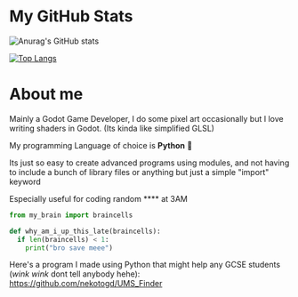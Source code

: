 # My GitHub Stats

![Anurag's GitHub stats](https://github-readme-stats.vercel.app/api?username=nekotogd&show_icons=true&theme=monokai)

[![Top Langs](https://github-readme-stats.vercel.app/api/top-langs/?username=nekotogd&theme=monokai&layout=compact)](https://github.com/anuraghazra/github-readme-stats)

<h1>About me</h1>

Mainly a Godot Game Developer, I do some pixel art occasionally but I love writing shaders in Godot. (Its kinda like simplified GLSL)

My programming Language of choice is **Python** 🐍

Its just so easy to create advanced programs using modules, and not having to include a bunch of library files or anything but just a simple "import" keyword

Especially useful for coding random \**** at 3AM

```python
from my_brain import braincells

def why_am_i_up_this_late(braincells):
  if len(braincells) < 1:
    print("bro save meee")
```

Here's a program I made using Python that might help any GCSE students (*wink wink* dont tell anybody hehe): https://github.com/nekotogd/UMS_Finder
